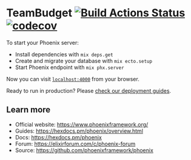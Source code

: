 # TeamBudget [![Build Actions Status](https://github.com/adrianomota/team-budget/workflows/phoenix-master/badge.svg)](https://github.com/adrianomota/team-budget/actions) [![codecov](https://codecov.io/gh/adrianomota/team-budget/branch/master/graph/badge.svg?token=WR6THUC2HT)](https://codecov.io/gh/adrianomota/team-budget)


To start your Phoenix server:

  * Install dependencies with `mix deps.get`
  * Create and migrate your database with `mix ecto.setup`
  * Start Phoenix endpoint with `mix phx.server`

Now you can visit [`localhost:4000`](http://localhost:4000) from your browser.

Ready to run in production? Please [check our deployment guides](https://hexdocs.pm/phoenix/deployment.html).

## Learn more

  * Official website: https://www.phoenixframework.org/
  * Guides: https://hexdocs.pm/phoenix/overview.html
  * Docs: https://hexdocs.pm/phoenix
  * Forum: https://elixirforum.com/c/phoenix-forum
  * Source: https://github.com/phoenixframework/phoenix
